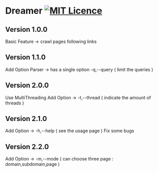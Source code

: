 # Dreamer [![MIT Licence](https://badges.frapsoft.com/os/mit/mit.svg?v=103)](https://opensource.org/licenses/mit-license.php)

## Version 1.0.0
Basic Feature -> crawl pages following links

## Version 1.1.0
Add Option Parser -> has a single option -q,--query ( limit the queries )

## Version 2.0.0
Use MultiThreading
Add Option -> -t,--thread ( indicate the amount of threads )

## Version 2.1.0
Add Option -> -h,--help ( see the usage page )
Fix some bugs

## Version 2.2.0
Add Option -> -m,--mode ( can choose three page : domain,subdomain,page )
